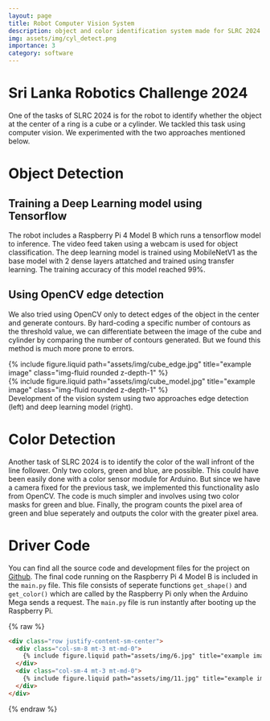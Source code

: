 ```yaml
---
layout: page
title: Robot Computer Vision System
description: object and color identification system made for SLRC 2024
img: assets/img/cyl_detect.png
importance: 3
category: software
---
```


# Sri Lanka Robotics Challenge 2024
One of the tasks of SLRC 2024 is for the robot to identify whether the object at the center of a ring is a cube or a cylinder. We tackled this task using computer vision. We experimented with the two approaches mentioned below.

# Object Detection
## Training a Deep Learning model using Tensorflow
The robot includes a Raspberry Pi 4 Model B which runs a tensorflow model to inference. The video feed taken using a webcam is used for object classification. The deep learning model is trained using MobileNetV1 as the base model with 2 dense layers attatched and trained using transfer learning. The training accuracy of this model reached 99%.

## Using OpenCV edge detection
We also tried using OpenCV only to detect edges of the object in the center and generate contours. By hard-coding a specific number of contours as the threshold value, we can differentiate between the image of the cube and cylinder by comparing the number of contours generated. But we found this method is much more prone to errors. 

<div class="row justify-content-sm-center">
    <div class="col-sm-6 mt-3 mt-md-0">
        {% include figure.liquid path="assets/img/cube_edge.jpg" title="example image" class="img-fluid rounded z-depth-1" %}
    </div>
    <div class="col-sm-6 mt-3 mt-md-0">
        {% include figure.liquid path="assets/img/cube_model.jpg" title="example image" class="img-fluid rounded z-depth-1" %}
    </div>
</div>
<div class="caption">
    Development of the vision system using two approaches edge detection (left) and deep learning model (right).
</div>

# Color Detection
Another task of SLRC 2024 is to identify the color of the wall infront of the line follower. Only two colors, green and blue, are possible. This could have been easily done with a color sensor module for Arduino. But since we have a camera fixed for the previous task, we implemented this functionality aslo from OpenCV. The code is much simpler and involves using two color masks for green and blue. Finally, the program counts the pixel area of green and blue seperately and outputs the color with the greater pixel area. 

# Driver Code
You can find all the source code and development files for the project on [Github](https://github.com/devnithw/SLRC-vision-system). The final code running on the Raspberry Pi 4 Model B is included in the `main.py` file. This file consists of seperate functions `get_shape()` and `get_color()` which are called by the Raspberry Pi only when the Arduino Mega sends a request. The `main.py` file is run instantly after booting up the Raspberry Pi. 


{% raw %}

```html
<div class="row justify-content-sm-center">
  <div class="col-sm-8 mt-3 mt-md-0">
    {% include figure.liquid path="assets/img/6.jpg" title="example image" class="img-fluid rounded z-depth-1" %}
  </div>
  <div class="col-sm-4 mt-3 mt-md-0">
    {% include figure.liquid path="assets/img/11.jpg" title="example image" class="img-fluid rounded z-depth-1" %}
  </div>
</div>
```

{% endraw %}
